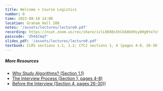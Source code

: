 ```yaml
---
title: Welcome + Course Logistics
number: 0
time: 2022-08-18 14:00
location: Graham Hall 208
notes: '/assets/lectures/lecture0.pdf'
recording: https://ncat.zoom.us/rec/share/ivlL08XBs5hCk68UXHsy8Hg9te7xSzFIwhOhOGvR3_Q0wtezu_oVVBfpfZLVqW8D.njx9yNr2DCX5b0E0
passcode: 'Zh4$Cmqf'
slides_pdf: '/assets/lectures/lecture0.pdf'
textbook: CLRS sections 1.1, 1.2; CTCI sections 1, 4 (pages 4-8, 26-30)
---
```


##### More Resources
- [Why Study Algorithms? (Section 1.1)](https://www.youtube.com/watch?v=yRM3sc57q0c&list=PLEGCF-WLh2RLHqXx6-GZr_w7LgqKDXxN_&index=2)
- [The Interview Process (Section 1, pages 4-8)](https://github.com/Avinash987/Coding/blob/master/Cracking-the-Coding-Interview-6th-Edition-189-Programming-Questions-and-Solutions.pdf)
- [Before the Interview (Section 4, pages 26-30)](https://github.com/Avinash987/Coding/blob/master/Cracking-the-Coding-Interview-6th-Edition-189-Programming-Questions-and-Solutions.pdf))


